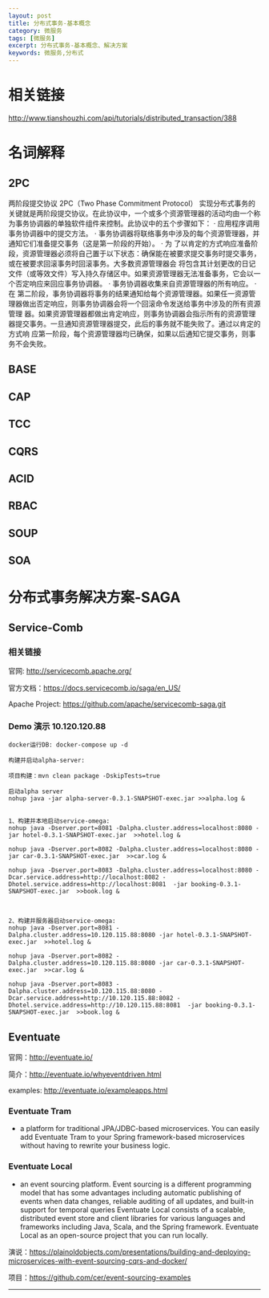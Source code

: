 ```yaml
---
layout: post
title: 分布式事务-基本概念
category: 微服务
tags: [微服务]
excerpt: 分布式事务-基本概念、解决方案
keywords: 微服务,分布式
---
```


# 相关链接
http://www.tianshouzhi.com/api/tutorials/distributed_transaction/388


# 名词解释
## 2PC
两阶段提交协议
2PC（Two Phase Commitment Protocol）
实现分布式事务的关键就是两阶段提交协议。在此协议中，一个或多个资源管理器的活动均由一个称为事务协调器的单独软件组件来控制。此协议中的五个步骤如下：
· 应用程序调用事务协调器中的提交方法。
· 事务协调器将联络事务中涉及的每个资源管理器，并通知它们准备提交事务（这是第一阶段的开始）。
· 为 了以肯定的方式响应准备阶段，资源管理器必须将自己置于以下状态：确保能在被要求提交事务时提交事务，或在被要求回滚事务时回滚事务。大多数资源管理器会 将包含其计划更改的日记文件（或等效文件）写入持久存储区中。如果资源管理器无法准备事务，它会以一个否定响应来回应事务协调器。
· 事务协调器收集来自资源管理器的所有响应。
· 在 第二阶段，事务协调器将事务的结果通知给每个资源管理器。如果任一资源管理器做出否定响应，则事务协调器会将一个回滚命令发送给事务中涉及的所有资源管理 器。如果资源管理器都做出肯定响应，则事务协调器会指示所有的资源管理器提交事务。一旦通知资源管理器提交，此后的事务就不能失败了。通过以肯定的方式响 应第一阶段，每个资源管理器均已确保，如果以后通知它提交事务，则事务不会失败。

## BASE
## CAP
## TCC 
## CQRS
## ACID  
## RBAC  
## SOUP 
## SOA 

# 分布式事务解决方案-SAGA
## Service-Comb
### 相关链接
官网: http://servicecomb.apache.org/

官方文档：https://docs.servicecomb.io/saga/en_US/

Apache Project: https://github.com/apache/servicecomb-saga.git

### Demo 演示  10.120.120.88
```
docker运行DB: docker-compose up -d

构建并启动alpha-server:

项目构建：mvn clean package -DskipTests=true

启动alpha server
nohup java -jar alpha-server-0.3.1-SNAPSHOT-exec.jar >>alpha.log &


1、构建并本地启动service-omega:
nohup java -Dserver.port=8081 -Dalpha.cluster.address=localhost:8080 -jar hotel-0.3.1-SNAPSHOT-exec.jar  >>hotel.log &

nohup java -Dserver.port=8082 -Dalpha.cluster.address=localhost:8080 -jar car-0.3.1-SNAPSHOT-exec.jar  >>car.log &

nohup java -Dserver.port=8083 -Dalpha.cluster.address=localhost:8080 -Dcar.service.address=http://localhost:8082 -Dhotel.service.address=http://localhost:8081  -jar booking-0.3.1-SNAPSHOT-exec.jar  >>book.log &



2、构建并服务器启动service-omega:
nohup java -Dserver.port=8081 -Dalpha.cluster.address=10.120.115.88:8080 -jar hotel-0.3.1-SNAPSHOT-exec.jar  >>hotel.log &

nohup java -Dserver.port=8082 -Dalpha.cluster.address=10.120.115.88:8080 -jar car-0.3.1-SNAPSHOT-exec.jar  >>car.log &

nohup java -Dserver.port=8083 -Dalpha.cluster.address=10.120.115.88:8080 -Dcar.service.address=http://10.120.115.88:8082 -Dhotel.service.address=http://10.120.115.88:8081  -jar booking-0.3.1-SNAPSHOT-exec.jar  >>book.log &

```

## Eventuate
官网：http://eventuate.io/

简介：http://eventuate.io/whyeventdriven.html

examples: http://eventuate.io/exampleapps.html



### Eventuate Tram
- a platform for traditional JPA/JDBC-based microservices. You can easily add Eventuate Tram to your Spring framework-based microservices without having to rewrite your business logic.

### Eventuate Local
- an event sourcing platform. Event sourcing is a different programming model that has some advantages including automatic publishing of events when data changes, reliable auditing of all updates, and built-in support for temporal queries Eventuate Local consists of a scalable, distributed event store and client libraries for various languages and frameworks including Java, Scala, and the Spring framework. Eventuate Local as an open-source project that you can run locally.

演说：https://plainoldobjects.com/presentations/building-and-deploying-microservices-with-event-sourcing-cqrs-and-docker/

项目：https://github.com/cer/event-sourcing-examples


---

